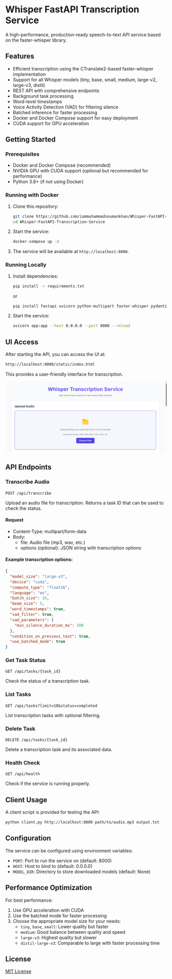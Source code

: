 # Whisper FastAPI Transcription Service

A high-performance, production-ready speech-to-text API service based on the faster-whisper library.

## Features

- Efficient transcription using the CTranslate2-based faster-whisper implementation
- Support for all Whisper models (tiny, base, small, medium, large-v2, large-v3, distil)
- REST API with comprehensive endpoints
- Background task processing
- Word-level timestamps
- Voice Activity Detection (VAD) for filtering silence
- Batched inference for faster processing
- Docker and Docker Compose support for easy deployment
- CUDA support for GPU acceleration

## Getting Started

### Prerequisites

- Docker and Docker Compose (recommended)
- NVIDIA GPU with CUDA support (optional but recommended for performance)
- Python 3.8+ (if not using Docker)

### Running with Docker

1. Clone this repository:
   ```bash
   git clone https://github.com/iammuhammadnoumankhan/Whisper-FastAPI-Transcription-Service.git
   cd Whisper-FastAPI-Transcription-Service
   ```

2. Start the service:
   ```bash
   docker-compose up -d
   ```

3. The service will be available at `http://localhost:8000`.

### Running Locally

1. Install dependencies:
   ```bash
   pip install -r requirements.txt
   ```
   or
   ```bash
   pip install fastapi uvicorn python-multipart faster-whisper pydantic
   ```

2. Start the service:
   ```bash
   uvicorn app:app --host 0.0.0.0 --port 8000 --reload
   ```

## UI Access
After starting the API, you can access the UI at:
```bash
http://localhost:8000/static/index.html
```
This provides a user-friendly interface for transcription.

![sample_ui](samples/sample.png)

## API Endpoints

### Transcribe Audio

```
POST /api/transcribe
```

Upload an audio file for transcription. Returns a task ID that can be used to check the status.

#### Request

- Content-Type: multipart/form-data
- Body:
  - file: Audio file (mp3, wav, etc.)
  - options (optional): JSON string with transcription options

#### Example transcription options:

```json
{
  "model_size": "large-v3",
  "device": "cuda",
  "compute_type": "float16",
  "language": "en",
  "batch_size": 16,
  "beam_size": 5,
  "word_timestamps": true,
  "vad_filter": true,
  "vad_parameters": {
    "min_silence_duration_ms": 500
  },
  "condition_on_previous_text": true,
  "use_batched_mode": true
}
```

### Get Task Status

```
GET /api/tasks/{task_id}
```

Check the status of a transcription task.

### List Tasks

```
GET /api/tasks?limit=10&status=completed
```

List transcription tasks with optional filtering.

### Delete Task

```
DELETE /api/tasks/{task_id}
```

Delete a transcription task and its associated data.

### Health Check

```
GET /api/health
```

Check if the service is running properly.

## Client Usage

A client script is provided for testing the API:

```bash
python client.py http://localhost:8000 path/to/audio.mp3 output.txt
```

## Configuration

The service can be configured using environment variables:

- `PORT`: Port to run the service on (default: 8000)
- `HOST`: Host to bind to (default: 0.0.0.0)
- `MODEL_DIR`: Directory to store downloaded models (default: None)

## Performance Optimization

For best performance:

1. Use GPU acceleration with CUDA
2. Use the batched mode for faster processing
3. Choose the appropriate model size for your needs:
   - `tiny`, `base`, `small`: Lower quality but faster
   - `medium`: Good balance between quality and speed
   - `large-v3`: Highest quality but slower
   - `distil-large-v3`: Comparable to large with faster processing time

## License

[MIT License](LICENSE)